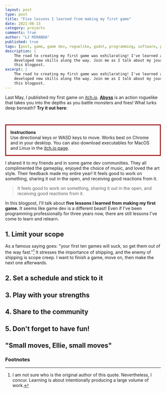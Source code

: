 ```yaml
---
layout: post
type: post
title: "Five lessons I learned from making my first game"
date: 2021-08-15
category: projects
comments: true
author: "LJ MIRANDA"
published: true
tags: [post, game, game dev, roguelike, godot, programming, software, pixel art, 8-bit, sprites, godot engine]
description: |
    The road to creating my first game was exhilarating! I've learned a lot and
    developed new skills along the way. Join me as I talk about my journey in
    this blogpost.
excerpt: |
    The road to creating my first game was exhilarating! I've learned a lot and
    developed new skills along the way. Join me as I talk about my journey in
    this blogpost.
---
```


<span class="firstcharacter">L</span>ast May, I published my first game on
[itch.io](https://ljvmiranda921.itch.io).
[**Abyss**](https://ljvmiranda921.itch.io/abyss) is an action roguelike that
takes you into the depths as you battle monsters and foes! What lurks deep
beneath? **Try it out here**:

<!--
<div align="center"><iframe frameborder="0" src="https://itch.io/embed-upload/3852074?color=31222c" allowfullscreen="" width="640" height="380"><a href="https://ljvmiranda921.itch.io/abyss">Play Abyss on itch.io</a></iframe></div>
-->

<br />

<p style="border:3px; border-style:solid; border-color:#a00000; padding: 1em;">
<b>Instructions</b><br>
Use directional keys or WASD keys to move. Works best on Chrome and in your
desktop. You can also download executables for MacOS and Linux in the <a href="https://ljvmiranda921.itch.io/abyss">itch.io page</a>.
</p>

I shared it to my friends and in some game dev communities. They all
complimented the gameplay, enjoyed the choice of music, and loved the art
style. Their feedback made my entire year! It feels good to work on something,
sharing it out in the open, and receiving good reactions from it.

> It feels good to work on something, sharing it out in the open, and receiving
> good reactions from it.

 In this blogpost, I'll talk about **five lessons I learned from making my
 first game.** It seems like game dev is a different beast! Even if I've been
 programming professionally for three years now, there are still lessons I've
 come to learn and relearn.

## 1. Limit your scope

As a famous saying goes: "your first ten games will suck, so get them
out of the way fast."[^1] It stresses the importance of shipping, and
the enemy of shipping is scope creep. I want to finish a game, move on, then
make the next one afterwards.



<!-- 

Why
===
Motivation: important part for me is to ship. 
Your first ten games will suck, so get it out of the way immediately.

Creative Process
================
Creative process: roguelike, three levels, 1 boss
Why roguelike?

scope creep
prioritization

Advantage
=========
Advantage of limiting my scope, I get to publish

-->

## 2. Set a schedule and stick to it

<!-- 

Why
===
Consistency is important to keep the momentum going.
Good feedback loops



Creative Process
================
I spent my weekends building the game

I like sharing and talking about my work. And it gives
me some positive reinforcement. My short feedback loop:
screenshotsaturdays on twitter. At the end of the day, 
I share a screenshot of my work. Building in public.

Maybe: show GIFs, as things evolved? Maybe make it a short video
something? or a collection of GIFs? Let's see...

Advantage
=========
Consistency is king
-->


## 3. Play with your strengths

<!--
Why
===
- I want to minimize the number of unknowns as much as possible

Creative Process
================
- Graphic: make a bar chart of uncertainty-level using Excalidraw
    - Art: mid, I am confident with my retro-pixel skills
    - Programming: high-mid, chose a programming language similar to Python
        - Initial idea was to use PICO-8, but a lot of learning curve
        - I just want to hack for now
    - Gameplay: low-mid, I am familiar with traditional roguelikes, but not too 
        familiar to understand their intricacies
    - Music: low, I don't know how to make music yet
Use each component as subsections?
-->


## 4. Share to the community

<!--
I realized that it's very important for me to join communities of like minded
people. I shared it in roguelikedev, newbie game dev community, and in godot
showcase discord groups.

I like getting feedback from a lot people as much as possible so that I can
further improve my craft.

Image: show screenshots of feedback!
-->


## 5. Don't forget to have fun!

<!--
My litmus test is: will I play it?
My initial mindset when building my first game is that I'm making it for myself
It's ok if the only audience is you.

If you enjoy playing it, then that's already good enough
-->


## "Small moves, Ellie, small moves"

<!--
I only decided to make games recently. It was never a "took a tech/CS degree
because I want to make games when I was a kid" story. During 2020, I realized
that games are a good avenue of creative expression. I wrote a lot about it in
my analysis of Celeste, and my end-of-year personal game awards.

I realized that making games is quite an undertaking. But I was inspired by
this tweet reply by Johan Peitz:



And yes, I'd like to think that I'm making small moves.


It's also good to have inspirations: Daniel linssen, adam le doux, johan peitz
For more accomplished people: adamgryu, mark sparling (music), lena raine
(music), kasavin (story), noel berry (programming).


I'm definitely still exploring different ways to do
stuff. I already have a lot of game ideas on my mind, and I'm keeping track of
them in my notebook. Learning how to make music and chiptune

Thank you message here..
-->

### Footnotes

[^1]: I am not sure who is the original author of this quote. Nevertheless, I concur. Learning is about intentionally producing a large volume of work. 

